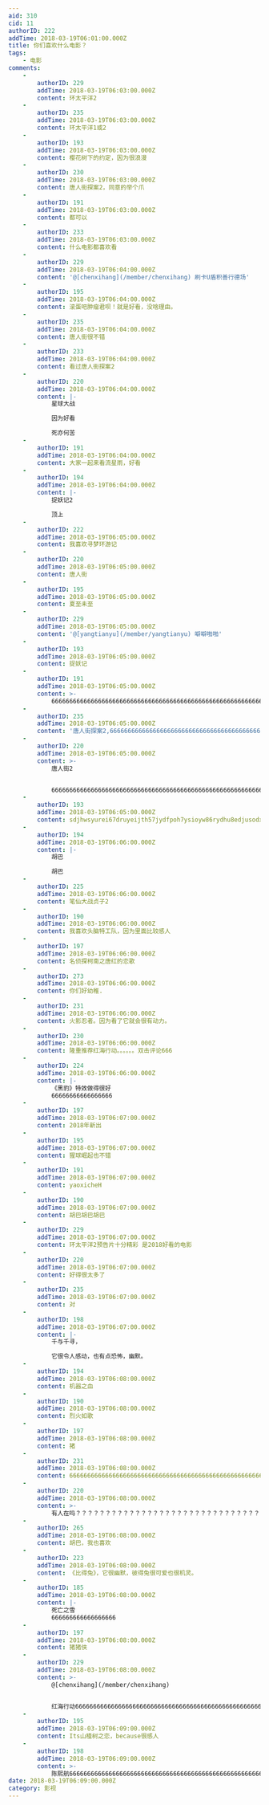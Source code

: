 ```yaml
---
aid: 310
cid: 11
authorID: 222
addTime: 2018-03-19T06:01:00.000Z
title: 你们喜欢什么电影？
tags:
    - 电影
comments:
    -
        authorID: 229
        addTime: 2018-03-19T06:03:00.000Z
        content: 环太平洋2
    -
        authorID: 235
        addTime: 2018-03-19T06:03:00.000Z
        content: 环太平洋1或2
    -
        authorID: 193
        addTime: 2018-03-19T06:03:00.000Z
        content: 樱花树下的约定，因为很浪漫
    -
        authorID: 230
        addTime: 2018-03-19T06:03:00.000Z
        content: 唐人街探案2，同意的举个爪
    -
        authorID: 191
        addTime: 2018-03-19T06:03:00.000Z
        content: 都可以
    -
        authorID: 233
        addTime: 2018-03-19T06:03:00.000Z
        content: 什么电影都喜欢看
    -
        authorID: 229
        addTime: 2018-03-19T06:04:00.000Z
        content: '@[chenxihang](/member/chenxihang) 刷卡U盾积善行德场'
    -
        authorID: 195
        addTime: 2018-03-19T06:04:00.000Z
        content: 滚蛋吧肿瘤君呗！就是好看，没啥理由。
    -
        authorID: 235
        addTime: 2018-03-19T06:04:00.000Z
        content: 唐人街很不错
    -
        authorID: 233
        addTime: 2018-03-19T06:04:00.000Z
        content: 看过唐人街探案2
    -
        authorID: 220
        addTime: 2018-03-19T06:04:00.000Z
        content: |-
            星球大战

            因为好看

            死亦何苦
    -
        authorID: 191
        addTime: 2018-03-19T06:04:00.000Z
        content: 大家一起来看流星雨，好看
    -
        authorID: 194
        addTime: 2018-03-19T06:04:00.000Z
        content: |-
            捉妖记2

            顶上
    -
        authorID: 222
        addTime: 2018-03-19T06:05:00.000Z
        content: 我喜欢寻梦环游记
    -
        authorID: 220
        addTime: 2018-03-19T06:05:00.000Z
        content: 唐人街
    -
        authorID: 195
        addTime: 2018-03-19T06:05:00.000Z
        content: 夏至未至
    -
        authorID: 229
        addTime: 2018-03-19T06:05:00.000Z
        content: '@[yangtianyu](/member/yangtianyu) 噼噼啪啪'
    -
        authorID: 193
        addTime: 2018-03-19T06:05:00.000Z
        content: 捉妖记
    -
        authorID: 191
        addTime: 2018-03-19T06:05:00.000Z
        content: >-
            666666666666666666666666666666666666666666666666666666666666666666666666666666666666666666666666666666666666666666666666666666666666666666666666666666666666666666666666666666666666666666666666666666666666666666666666666666666666666666666666666666666666666666666
    -
        authorID: 235
        addTime: 2018-03-19T06:05:00.000Z
        content: '唐人街探案2,66666666666666666666666666666666666666666666'
    -
        authorID: 220
        addTime: 2018-03-19T06:05:00.000Z
        content: >-
            唐人街2


            6666666666666666666666666666666666666666666666666666666666666666666666666666666666666666666666666666666666666666666666666666666666666666666666666666666666666666666666666666666666666
    -
        authorID: 193
        addTime: 2018-03-19T06:05:00.000Z
        content: sdjhwsyurei67druyeijth57jydfpoh7ysioyw86rydhu8edjusodxsedwouew93
    -
        authorID: 194
        addTime: 2018-03-19T06:06:00.000Z
        content: |-
            胡巴

            胡巴
    -
        authorID: 225
        addTime: 2018-03-19T06:06:00.000Z
        content: 笔仙大战贞子2
    -
        authorID: 190
        addTime: 2018-03-19T06:06:00.000Z
        content: 我喜欢头脑特工队，因为里面比较感人
    -
        authorID: 197
        addTime: 2018-03-19T06:06:00.000Z
        content: 名侦探柯南之唐红的恋歌
    -
        authorID: 273
        addTime: 2018-03-19T06:06:00.000Z
        content: 你们好幼稚.
    -
        authorID: 231
        addTime: 2018-03-19T06:06:00.000Z
        content: 火影忍者。因为看了它就会很有动力。
    -
        authorID: 230
        addTime: 2018-03-19T06:06:00.000Z
        content: 隆重推荐红海行动。。。。。。双击评论666
    -
        authorID: 224
        addTime: 2018-03-19T06:06:00.000Z
        content: |-
            《黑豹》特效做得很好  
            66666666666666666
    -
        authorID: 197
        addTime: 2018-03-19T06:07:00.000Z
        content: 2018年新出
    -
        authorID: 195
        addTime: 2018-03-19T06:07:00.000Z
        content: 猩球崛起也不错
    -
        authorID: 191
        addTime: 2018-03-19T06:07:00.000Z
        content: yaoxicheH
    -
        authorID: 190
        addTime: 2018-03-19T06:07:00.000Z
        content: 胡巴胡巴胡巴
    -
        authorID: 229
        addTime: 2018-03-19T06:07:00.000Z
        content: 环太平洋2预告片十分精彩 是2018好看的电影
    -
        authorID: 220
        addTime: 2018-03-19T06:07:00.000Z
        content: 好得很太多了
    -
        authorID: 235
        addTime: 2018-03-19T06:07:00.000Z
        content: 对
    -
        authorID: 198
        addTime: 2018-03-19T06:07:00.000Z
        content: |-
            千与千寻，

            它很令人感动，也有点恐怖，幽默。
    -
        authorID: 194
        addTime: 2018-03-19T06:08:00.000Z
        content: 机器之血
    -
        authorID: 190
        addTime: 2018-03-19T06:08:00.000Z
        content: 烈火如歌
    -
        authorID: 197
        addTime: 2018-03-19T06:08:00.000Z
        content: 猪
    -
        authorID: 231
        addTime: 2018-03-19T06:08:00.000Z
        content: 66666666666666666666666666666666666666666666666666666666666666666太6
    -
        authorID: 220
        addTime: 2018-03-19T06:08:00.000Z
        content: >-
            有人在吗？？？？？？？？？？？？？？？？？？？？？？？？？？？？？？？？？？？？？？？？？？？？？？？？？？？？？？？？？？？？？？？？？？？？？？？？？？？？？？？？？？？？？？？？？？？？？？？？？？？？？？？？？？？？？？？？？？？？？？？？？？？？？？？？？？？？？？？？？？？？？？？？？？？？？？？？？？？？？？？？？？？？？？
    -
        authorID: 265
        addTime: 2018-03-19T06:08:00.000Z
        content: 胡巴，我也喜欢
    -
        authorID: 223
        addTime: 2018-03-19T06:08:00.000Z
        content: 《比得兔》，它很幽默，彼得兔很可爱也很机灵。
    -
        authorID: 185
        addTime: 2018-03-19T06:08:00.000Z
        content: |-
            死亡之雪  
            666666666666666666
    -
        authorID: 197
        addTime: 2018-03-19T06:08:00.000Z
        content: 猪猪侠
    -
        authorID: 229
        addTime: 2018-03-19T06:08:00.000Z
        content: >-
            @[chenxihang](/member/chenxihang)


            红海行动6666666666666666666666666666666666666666666666666666666666666666666666666666
    -
        authorID: 195
        addTime: 2018-03-19T06:09:00.000Z
        content: Its山楂树之恋，because很感人
    -
        authorID: 198
        addTime: 2018-03-19T06:09:00.000Z
        content: >-
            陈熙航666666666666666666666666666666666666666666666666666666666666666666666666666666666666666666666666666666666666666666666666666666666666666666666666666666666666666666666666666666666666666666666666666666666666666666666666666666666666666666666666666666666666666666666666666666666666666666666666666666666666666666666666666666666666666666666666666666666666
date: 2018-03-19T06:09:00.000Z
category: 影视
---
```



